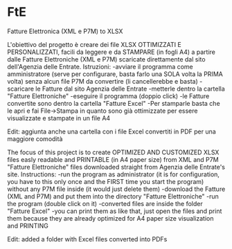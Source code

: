 # FtE
Fatture Elettronica (XML e P7M) to XLSX

L'obiettivo del progetto è creare dei file XLSX OTTIMIZZATI E PERSONALIZZATI, facili da leggere e da STAMPARE (in fogli A4) a partire dalle Fatture Elettroniche (XML e P7M) scaricate direttamente dal sito dell'Agenzia delle Entrate.
Istruzioni: 
-avviare il programma come amministratore (serve per configurare, basta farlo una SOLA volta la PRIMA volta) senza alcun file P7M da convertire (li cancellerebbe e basta)
-scaricare le Fatture dal sito Agenzia delle Entrate 
-metterle dentro la cartella "Fatture Elettroniche" 
-eseguire il programma (doppio click)
-le Fatture convertite sono dentro la cartella "Fatture Excel" 
-Per stamparle basta che le apri e fai File->Stampa in quanto sono già ottimizzate per essere visualizzate e stampate in un file A4

Edit: aggiunta anche una cartella con i file Excel convertiti in PDF per una maggiore comodità

The focus of this project is to create OPTIMIZED AND CUSTOMIZED XLSX files easly readable and PRINTABLE (in A4 paper size) from XML and P7M "Fatture Elettroniche" files downloaded straight from Agenzia delle Entrate's site. 
Instructions:
-run the program as administrator (it is for configuration, you have to this only once and the FIRST time you start the program) without any P7M file inside (it would just delete them)
-download the Fatture (XML and P7M) and put them into the directory "Fatture Elettroniche"
-run the program (double click on it)
-converted files are inside the folder "Fatture Excel"
-you can print them as like that, just open the files and print them because they are already optimized for A4 paper size visualization and PRINTING

Edit: added a folder with Excel files converted into PDFs 
